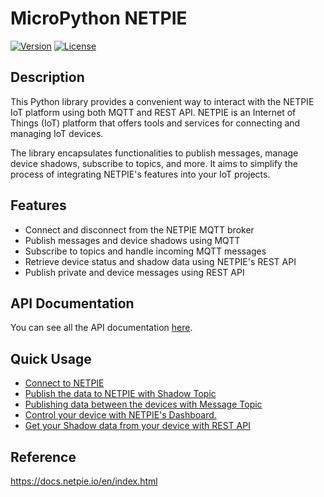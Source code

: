 # MicroPython NETPIE

[![Version](https://img.shields.io/badge/version-1.0.0-blue.svg)](https://github.com/yourusername/netpie-python-library)
[![License](https://img.shields.io/badge/license-MIT-blue.svg)](https://opensource.org/licenses/MIT)

## Description

This Python library provides a convenient way to interact with the NETPIE IoT platform using both MQTT and REST API. NETPIE is an Internet of Things (IoT) platform that offers tools and services for connecting and managing IoT devices.

The library encapsulates functionalities to publish messages, manage device shadows, subscribe to topics, and more. It aims to simplify the process of integrating NETPIE's features into your IoT projects.

## Features

- Connect and disconnect from the NETPIE MQTT broker
- Publish messages and device shadows using MQTT
- Subscribe to topics and handle incoming MQTT messages
- Retrieve device status and shadow data using NETPIE's REST API
- Publish private and device messages using REST API

## API Documentation
You can see all the API documentation [here](https://github.com/PerfecXX/MicroPython-NETPIE/blob/main/doc/API_Documentation.md#netpie-api-documentation).

## Quick Usage
- [Connect to NETPIE](https://github.com/PerfecXX/MicroPython-NETPIE/blob/main/doc/MQTT/MQ_01_connection_to_netpie.md)
- [Publish the data to NETPIE with Shadow Topic](https://github.com/PerfecXX/MicroPython-NETPIE/blob/main/doc/MQTT/MQ_02_pub_data_shadow.md)
- [Publishing data between the devices with Message Topic](https://github.com/PerfecXX/MicroPython-NETPIE/blob/main/doc/MQTT/MQ_03_pub_sub_message.md)
- [Control your device with NETPIE's Dashboard.](https://github.com/PerfecXX/MicroPython-NETPIE/blob/main/doc/MQTT/MQ_04_netpie_monitoring.md)
- [Get your Shadow data from your device with REST API](https://github.com/PerfecXX/MicroPython-NETPIE/blob/main/example/REST/01-get_shadow.py)

## Reference
https://docs.netpie.io/en/index.html

